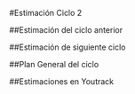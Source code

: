 #Estimación Ciclo 2

##Estimación del ciclo anterior

##Estimación de siguiente ciclo

##Plan General del ciclo

##Estimaciones en Youtrack